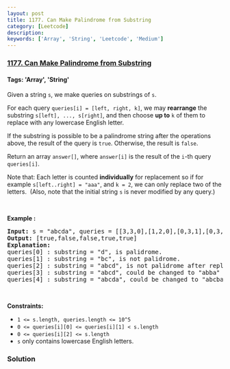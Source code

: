 ```yaml
---
layout: post
title: 1177. Can Make Palindrome from Substring
category: [Leetcode]
description: 
keywords: ['Array', 'String', 'Leetcode', 'Medium']
---
```

### [1177. Can Make Palindrome from Substring](https://leetcode.com/problems/can-make-palindrome-from-substring)

#### Tags: 'Array', 'String'

<div class="content__u3I1 question-content__JfgR"><div><p>Given a string <code>s</code>, we make queries on substrings of <code>s</code>.</p>
<p>For each query <code>queries[i] = [left, right, k]</code>, we may <strong>rearrange</strong> the substring <code>s[left], ..., s[right]</code>, and then choose <strong>up to</strong> <code>k</code> of them to replace with any lowercase English letter. </p>
<p>If the substring is possible to be a palindrome string after the operations above, the result of the query is <code>true</code>. Otherwise, the result is <code>false</code>.</p>
<p>Return an array <code>answer[]</code>, where <code>answer[i]</code> is the result of the <code>i</code>-th query <code>queries[i]</code>.</p>
<p>Note that: Each letter is counted <strong>individually</strong> for replacement so if for example <code>s[left..right] = "aaa"</code>, and <code>k = 2</code>, we can only replace two of the letters.  (Also, note that the initial string <code>s</code> is never modified by any query.)</p>
<p> </p>
<p><strong>Example :</strong></p>
<pre><strong>Input:</strong> s = "abcda", queries = [[3,3,0],[1,2,0],[0,3,1],[0,3,2],[0,4,1]]
<strong>Output:</strong> [true,false,false,true,true]
<strong>Explanation:</strong>
queries[0] : substring = "d", is palidrome.
queries[1] : substring = "bc", is not palidrome.
queries[2] : substring = "abcd", is not palidrome after replacing only 1 character.
queries[3] : substring = "abcd", could be changed to "abba" which is palidrome. Also this can be changed to "baab" first rearrange it "bacd" then replace "cd" with "ab".
queries[4] : substring = "abcda", could be changed to "abcba" which is palidrome.
</pre>
<p> </p>
<p><strong>Constraints:</strong></p>
<ul>
<li><code>1 &lt;= s.length, queries.length &lt;= 10^5</code></li>
<li><code>0 &lt;= queries[i][0] &lt;= queries[i][1] &lt; s.length</code></li>
<li><code>0 &lt;= queries[i][2] &lt;= s.length</code></li>
<li><code>s</code> only contains lowercase English letters.</li>
</ul>
</div></div>

### Solution
